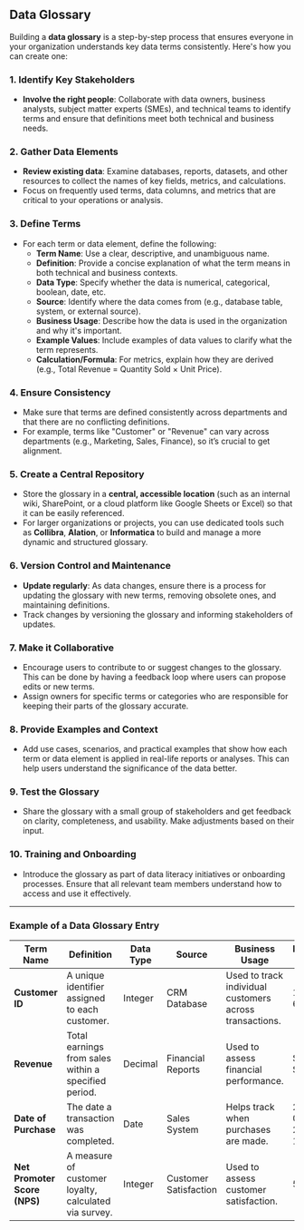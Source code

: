## Data Glossary

Building a **data glossary** is a step-by-step process that ensures everyone in your organization understands key data terms consistently. Here's how you can create one:

### 1. **Identify Key Stakeholders**
   - **Involve the right people**: Collaborate with data owners, business analysts, subject matter experts (SMEs), and technical teams to identify terms and ensure that definitions meet both technical and business needs.

### 2. **Gather Data Elements**
   - **Review existing data**: Examine databases, reports, datasets, and other resources to collect the names of key fields, metrics, and calculations.
   - Focus on frequently used terms, data columns, and metrics that are critical to your operations or analysis.

### 3. **Define Terms**
   - For each term or data element, define the following:
     - **Term Name**: Use a clear, descriptive, and unambiguous name.
     - **Definition**: Provide a concise explanation of what the term means in both technical and business contexts.
     - **Data Type**: Specify whether the data is numerical, categorical, boolean, date, etc.
     - **Source**: Identify where the data comes from (e.g., database table, system, or external source).
     - **Business Usage**: Describe how the data is used in the organization and why it's important.
     - **Example Values**: Include examples of data values to clarify what the term represents.
     - **Calculation/Formula**: For metrics, explain how they are derived (e.g., Total Revenue = Quantity Sold × Unit Price).

### 4. **Ensure Consistency**
   - Make sure that terms are defined consistently across departments and that there are no conflicting definitions.
   - For example, terms like "Customer" or "Revenue" can vary across departments (e.g., Marketing, Sales, Finance), so it’s crucial to get alignment.

### 5. **Create a Central Repository**
   - Store the glossary in a **central, accessible location** (such as an internal wiki, SharePoint, or a cloud platform like Google Sheets or Excel) so that it can be easily referenced.
   - For larger organizations or projects, you can use dedicated tools such as **Collibra**, **Alation**, or **Informatica** to build and manage a more dynamic and structured glossary.

### 6. **Version Control and Maintenance**
   - **Update regularly**: As data changes, ensure there is a process for updating the glossary with new terms, removing obsolete ones, and maintaining definitions.
   - Track changes by versioning the glossary and informing stakeholders of updates.

### 7. **Make it Collaborative**
   - Encourage users to contribute to or suggest changes to the glossary. This can be done by having a feedback loop where users can propose edits or new terms.
   - Assign owners for specific terms or categories who are responsible for keeping their parts of the glossary accurate.

### 8. **Provide Examples and Context**
   - Add use cases, scenarios, and practical examples that show how each term or data element is applied in real-life reports or analyses. This can help users understand the significance of the data better.

### 9. **Test the Glossary**
   - Share the glossary with a small group of stakeholders and get feedback on clarity, completeness, and usability. Make adjustments based on their input.

### 10. **Training and Onboarding**
   - Introduce the glossary as part of data literacy initiatives or onboarding processes. Ensure that all relevant team members understand how to access and use it effectively.

---

### Example of a Data Glossary Entry

| Term Name                     | Definition                                                  | Data Type | Source                 | Business Usage                                          | Example Values          | Calculation/Formula                |
|-------------------------------|-------------------------------------------------------------|-----------|------------------------|---------------------------------------------------------|-------------------------|------------------------------------|
| **Customer ID**                | A unique identifier assigned to each customer.              | Integer   | CRM Database           | Used to track individual customers across transactions. | 12345, 67890            | N/A                                |
| **Revenue**                    | Total earnings from sales within a specified period.        | Decimal   | Financial Reports      | Used to assess financial performance.                   | $5,000, $25,000         | Total Revenue = Unit Price × Qty   |
| **Date of Purchase**           | The date a transaction was completed.                      | Date      | Sales System           | Helps track when purchases are made.                    | 2024-05-10, 2024-10-01  | N/A                                |
| **Net Promoter Score (NPS)**   | A measure of customer loyalty, calculated via survey.       | Integer   | Customer Satisfaction  | Used to assess customer satisfaction.                   | 50, 75                  | NPS = %Promoters − %Detractors     |
